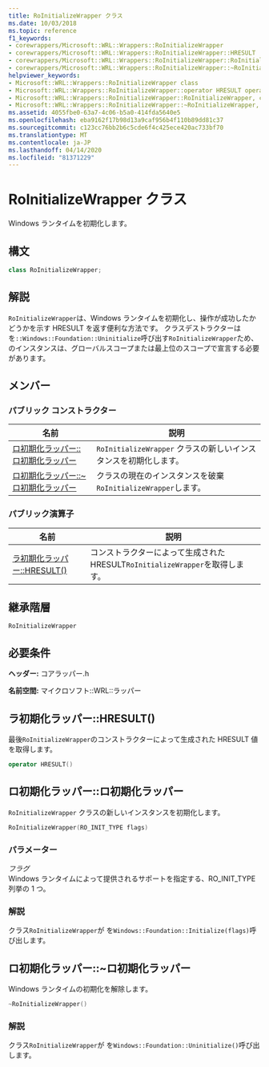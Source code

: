 ```yaml
---
title: RoInitializeWrapper クラス
ms.date: 10/03/2018
ms.topic: reference
f1_keywords:
- corewrappers/Microsoft::WRL::Wrappers::RoInitializeWrapper
- corewrappers/Microsoft::WRL::Wrappers::RoInitializeWrapper::HRESULT
- corewrappers/Microsoft::WRL::Wrappers::RoInitializeWrapper::RoInitializeWrapper
- corewrappers/Microsoft::WRL::Wrappers::RoInitializeWrapper::~RoInitializeWrapper
helpviewer_keywords:
- Microsoft::WRL::Wrappers::RoInitializeWrapper class
- Microsoft::WRL::Wrappers::RoInitializeWrapper::operator HRESULT operator
- Microsoft::WRL::Wrappers::RoInitializeWrapper::RoInitializeWrapper, constructor
- Microsoft::WRL::Wrappers::RoInitializeWrapper::~RoInitializeWrapper, destructor
ms.assetid: 4055fbe0-63a7-4c06-b5a0-414fda5640e5
ms.openlocfilehash: eba9162f17b98d13a9caf956b4f110b89dd81c37
ms.sourcegitcommit: c123cc76bb2b6c5cde6f4c425ece420ac733bf70
ms.translationtype: MT
ms.contentlocale: ja-JP
ms.lasthandoff: 04/14/2020
ms.locfileid: "81371229"
---
```

# <a name="roinitializewrapper-class"></a>RoInitializeWrapper クラス

Windows ランタイムを初期化します。

## <a name="syntax"></a>構文

```cpp
class RoInitializeWrapper;
```

## <a name="remarks"></a>解説

`RoInitializeWrapper`は、Windows ランタイムを初期化し、操作が成功したかどうかを示す HRESULT を返す便利な方法です。 クラスデストラクターは を`::Windows::Foundation::Uninitialize`呼び出す`RoInitializeWrapper`ため、 のインスタンスは、グローバルスコープまたは最上位のスコープで宣言する必要があります。

## <a name="members"></a>メンバー

### <a name="public-constructors"></a>パブリック コンストラクター

名前                                                                    | 説明
----------------------------------------------------------------------- | -----------------------------------------------------------------
[ロ初期化ラッパー::ロ初期化ラッパー](#roinitializewrapper)        | `RoInitializeWrapper` クラスの新しいインスタンスを初期化します。
[ロ初期化ラッパー::~ロ初期化ラッパー](#tilde-roinitializewrapper) | クラスの現在のインスタンスを破棄`RoInitializeWrapper`します。

### <a name="public-operators"></a>パブリック演算子

名前                                       | 説明
------------------------------------------ | ------------------------------------------------------------------------
[ラ初期化ラッパー::HRESULT()](#hresult) | コンストラクターによって生成された HRESULT`RoInitializeWrapper`を取得します。

## <a name="inheritance-hierarchy"></a>継承階層

`RoInitializeWrapper`

## <a name="requirements"></a>必要条件

**ヘッダー:** コアラッパー.h

**名前空間:** マイクロソフト::WRL::ラッパー

## <a name="roinitializewrapperhresult"></a><a name="hresult"></a>ラ初期化ラッパー::HRESULT()

最後`RoInitializeWrapper`のコンストラクターによって生成された HRESULT 値を取得します。

```cpp
operator HRESULT()
```

## <a name="roinitializewrapperroinitializewrapper"></a><a name="roinitializewrapper"></a>ロ初期化ラッパー::ロ初期化ラッパー

`RoInitializeWrapper` クラスの新しいインスタンスを初期化します。

```cpp
RoInitializeWrapper(RO_INIT_TYPE flags)
```

### <a name="parameters"></a>パラメーター

*フラグ*<br/>
Windows ランタイムによって提供されるサポートを指定する、RO_INIT_TYPE列挙の 1 つ。

### <a name="remarks"></a>解説

クラス`RoInitializeWrapper`が を`Windows::Foundation::Initialize(flags)`呼び出します。

## <a name="roinitializewrapperroinitializewrapper"></a><a name="tilde-roinitializewrapper"></a>ロ初期化ラッパー::~ロ初期化ラッパー

Windows ランタイムの初期化を解除します。

```cpp
~RoInitializeWrapper()
```

### <a name="remarks"></a>解説

クラス`RoInitializeWrapper`が を`Windows::Foundation::Uninitialize()`呼び出します。

